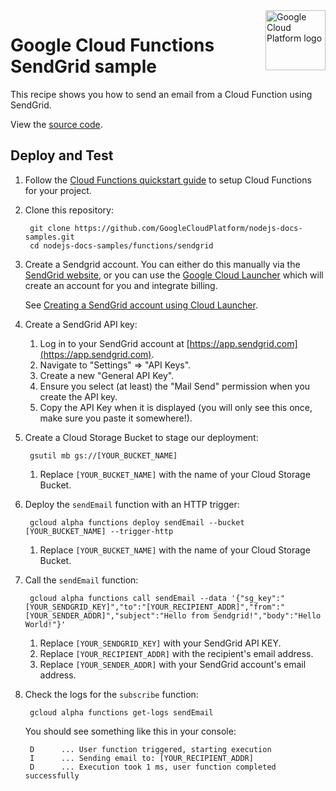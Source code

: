 <img src="https://avatars2.githubusercontent.com/u/2810941?v=3&s=96" alt="Google Cloud Platform logo" title="Google Cloud Platform" align="right" height="96" width="96"/>

# Google Cloud Functions SendGrid sample

This recipe shows you how to send an email from a Cloud Function using SendGrid.

View the [source code][code].

[code]: index.js

## Deploy and Test

1. Follow the [Cloud Functions quickstart guide][quickstart] to setup Cloud
Functions for your project.

1. Clone this repository:

        git clone https://github.com/GoogleCloudPlatform/nodejs-docs-samples.git
        cd nodejs-docs-samples/functions/sendgrid

1. Create a Sendgrid account. You can either do this manually via the [SendGrid website](https://sendgrid.com/free),
or you can use the [Google Cloud Launcher](https://cloud.google.com/launcher)
which will create an account for you and integrate billing.

    See [Creating a SendGrid account using Cloud Launcher](https://cloud.google.com/launcher/solution/sendgrid-app/sendgrid-email).

1. Create a SendGrid API key:

    1. Log in to your SendGrid account at [https://app.sendgrid.com](https://app.sendgrid.com).
    1. Navigate to "Settings" => "API Keys".
    1. Create a new "General API Key".
    1. Ensure you select (at least) the "Mail Send" permission when you create the API key.
    1. Copy the API Key when it is displayed (you will only see this once, make sure you paste it somewhere!).

1. Create a Cloud Storage Bucket to stage our deployment:

        gsutil mb gs://[YOUR_BUCKET_NAME]

    1. Replace `[YOUR_BUCKET_NAME]` with the name of your Cloud Storage Bucket.

1. Deploy the `sendEmail` function with an HTTP trigger:

        gcloud alpha functions deploy sendEmail --bucket [YOUR_BUCKET_NAME] --trigger-http

    1. Replace `[YOUR_BUCKET_NAME]` with the name of your Cloud Storage Bucket.

1. Call the `sendEmail` function:

        gcloud alpha functions call sendEmail --data '{"sg_key":"[YOUR_SENDGRID_KEY]","to":"[YOUR_RECIPIENT_ADDR]","from":"[YOUR_SENDER_ADDR]","subject":"Hello from Sendgrid!","body":"Hello World!"}'

    1. Replace `[YOUR_SENDGRID_KEY]` with your SendGrid API KEY.
    1. Replace `[YOUR_RECIPIENT_ADDR]` with the recipient's email address.
    1. Replace `[YOUR_SENDER_ADDR]` with your SendGrid account's email address.

1. Check the logs for the `subscribe` function:

        gcloud alpha functions get-logs sendEmail

    You should see something like this in your console:

        D      ... User function triggered, starting execution
        I      ... Sending email to: [YOUR_RECIPIENT_ADDR]
        D      ... Execution took 1 ms, user function completed successfully

[quickstart]: https://cloud.google.com/functions/quickstart
